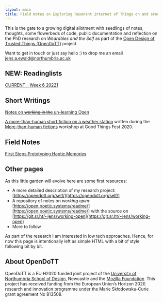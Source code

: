 ```yaml
---
layout: main
title: Field Notes on Exploring Resonant Internet of Things on and around the Body
---
```


This is the gate to a growing digital allotment with seedlings of notes, thoughts, some flowerbeds of code, public documentation and reflection on the PhD research on _Wearables and the Self_ as part of the [Open Design of Trusted Things (OpenDoTT)](https://opendott.org) project.

Want to get in touch or just say hello :) to drop me an email [jens.a.ewald@northumbria.ac.uk](mailto:jens.a.ewald@northumbria.ac.uk)

## NEW: Readinglists

[CURRENT - Week 6 20221](reading/20210208-readinglist)

## Short Writings

[Notes on ~~working in the~~ un-learning Open](posts/unlearning-open)

[A more-than-human short fiction on a weather station](posts/unlearning-open) written during the [More-than-human fictions](https://2020conf.thingscon.org/2020/11/26/more-than-human-fictions/) workshop at Good Things Fest 2020.

## Field Notes

[First Steps Prototyping Haptic Memories](notes/20201130180325-haptic-memories-prototyping)

## Other pages

As this little garden will evolve here are some first resources:

- A more detailed description of my research project: [https://opendott.org/self/](https://opendott.org/self/)
- A repository of notes on _working open_: [https://open.poetic.systems/readme/](https://open.poetic.systems/readme/) with the source on [https://git.sr.ht/~jens/working-open](https://git.sr.ht/~jens/working-open)
- More to follow

As part of the research I am interested in low tech approaches. Hence, for now this page is intentionally left as simple HTML with a bit of style following bit by bit.


## About OpenDoTT

OpenDoTT is a EU H2020 funded joint project of the [University of Northumbria School of Design](https://northumbria.ac.uk/about-us/academic-departments/northumbria-school-of-design/), Newcastle and the [Mozilla Foundation](https://foundation.mozilla.org/). This project has received funding from the European Union’s Horizon 2020 research and innovation programme under the Marie Skłodowska-Curie grant agreement No 813508.
